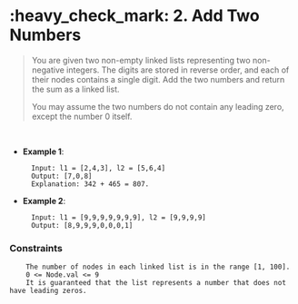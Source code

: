 <h1>:heavy_check_mark: 2. Add Two Numbers</h1>
<blockquote>You are given two non-empty linked lists representing two non-negative integers. The digits are stored in reverse order, and each of their nodes contains a single digit. Add the two numbers and return the sum as a linked list.

You may assume the two numbers do not contain any leading zero, except the number 0 itself.</blockquote><br>

* **Example 1**:<br>

        Input: l1 = [2,4,3], l2 = [5,6,4]
        Output: [7,0,8]
        Explanation: 342 + 465 = 807.
      
* **Example 2**:<br>

        Input: l1 = [9,9,9,9,9,9,9], l2 = [9,9,9,9]
        Output: [8,9,9,9,0,0,0,1]


### **Constraints**

        The number of nodes in each linked list is in the range [1, 100].
        0 <= Node.val <= 9
        It is guaranteed that the list represents a number that does not have leading zeros.